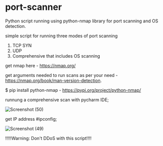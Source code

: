 # port-scanner
Python script running using python-nmap library for port scanning and OS detection.

simple script for running three modes of port scanning 
1. TCP SYN 
2. UDP
3. Comprehensive that includes OS scanning

get nmap here - https://nmap.org/

get arguments needed to run scans as per your need - https://nmap.org/book/man-version-detection.

$ pip install python-nmap - https://pypi.org/project/python-nmap/


runnung a comprehensive scan with pycharm IDE;

![Screenshot (50)](https://user-images.githubusercontent.com/61822296/188199162-b2e24f0d-77a3-4473-965c-196bf34f96a7.png)

get IP address #ipconfig;

![Screenshot (49)](https://user-images.githubusercontent.com/61822296/188199176-d4ed6c1b-8d91-4828-87cf-70d3f6694f56.png)








!!!!!Warning: Don't DDoS with this script!!!!

